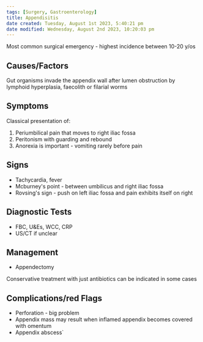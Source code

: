 ```yaml
---
tags: [Surgery, Gastroenterology]
title: Appendisitis
date created: Tuesday, August 1st 2023, 5:40:21 pm
date modified: Wednesday, August 2nd 2023, 10:20:03 pm
---
```


Most common surgical emergency - highest incidence between 10-20 y/os

## Causes/Factors

Gut organisms invade the appendix wall after lumen obstruction by lymphoid hyperplasia, faecolith or filarial worms

## Symptoms

Classical presentation of:

1. Periumbilical pain that moves to right iliac fossa
2. Peritonism with guarding and rebound
3. Anorexia is important - vomiting rarely before pain

## Signs

- Tachycardia, fever
- Mcburney's point - between umbilicus and right iliac fossa
- Rovsing's sign - push on left iliac fossa and pain exhibits itself on right

## Diagnostic Tests

- FBC, U&Es, WCC, CRP
- US/CT if unclear

## Management

- Appendectomy

Conservative treatment with just antibiotics can be indicated in some cases

## Complications/red Flags

- Perforation - big problem
- Appendix mass may result when inflamed appendix becomes covered with omentum
- Appendix abscess`
